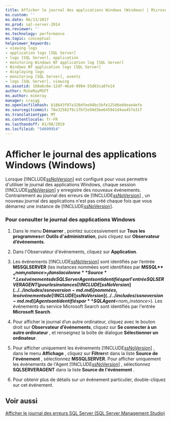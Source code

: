 ```yaml
---
title: Afficher le journal des applications Windows (Windows) | Microsoft Docs
ms.custom: ''
ms.date: 06/13/2017
ms.prod: sql-server-2014
ms.reviewer: ''
ms.technology: performance
ms.topic: conceptual
helpviewer_keywords:
- viewing logs
- application logs [SQL Server]
- logs [SQL Server], application
- monitoring Windows NT application log [SQL Server]
- Windows NT application logs [SQL Server]
- displaying logs
- monitoring [SQL Server], events
- logs [SQL Server], viewing
ms.assetid: 168a6c6e-12df-46a9-9904-55d63ca8fe14
author: MikeRayMSFT
ms.author: mikeray
manager: craigg
ms.openlocfilehash: b18643f97a328dfee94bc5bfe125d6eddeae4efe
ms.sourcegitcommit: 78e32562f9c1fbf2e50d3be645941d4aa457e31f
ms.translationtype: MT
ms.contentlocale: fr-FR
ms.lasthandoff: 01/08/2019
ms.locfileid: "54099954"
---
```

# <a name="view-the-windows-application-log-windows"></a>Afficher le journal des applications Windows (Windows)
  Lorsque [!INCLUDE[ssNoVersion](../../includes/ssnoversion-md.md)] est configuré pour vous permettre d'utiliser le journal des applications Windows, chaque session [!INCLUDE[ssNoVersion](../../includes/ssnoversion-md.md)] y enregistre des nouveaux événements. Contrairement au journal des erreurs de [!INCLUDE[ssNoVersion](../../includes/ssnoversion-md.md)] , un nouveau journal des applications n'est pas créé chaque fois que vous démarrez une instance de [!INCLUDE[ssNoVersion](../../includes/ssnoversion-md.md)].  
  
### <a name="to-view-the-windows-application-log"></a>Pour consulter le journal des applications Windows  
  
1.  Dans le menu **Démarrer** , pointez successivement sur **Tous les programmes**et **Outils d'administration**, puis cliquez sur **Observateur d’événements**.  
  
2.  Dans l'Observateur d'événements, cliquez sur **Application**.  
  
3.  Les événements [!INCLUDE[ssNoVersion](../../includes/ssnoversion-md.md)] sont identifiés par l’entrée **MSSQLSERVER** (les instances nommées sont identifiées par **MSSQL$**_<nom_instance>_) dans la colonne **Source**. Les événements de SQL Server Agent sont identifiés par l’entrée SQLSERVERAGENT (pour les instances [!INCLUDE[ssNoVersion](../../includes/ssnoversion-md.md)] nommées, les événements de [!INCLUDE[ssNoVersion](../../includes/ssnoversion-md.md)] Agent sont identifiés par **SQLAgent$**\<*nom_instance*>). Les événements du service Microsoft Search sont identifiés par l'entrée **Microsoft Search**.  
  
4.  Pour afficher le journal d’un autre ordinateur, cliquez avec le bouton droit sur **Observateur d’événements**, cliquez sur **Se connecter à un autre ordinateur** , et renseignez la boîte de dialogue **Sélectionner un ordinateur**.  
  
5.  Pour afficher uniquement les événements [!INCLUDE[ssNoVersion](../../includes/ssnoversion-md.md)] , dans le menu **Affichage** , cliquez sur **Filtrer**et dans la liste **Source de l'événement** , sélectionnez **MSSQLSERVER**. Pour afficher uniquement les événements de l'Agent [!INCLUDE[ssNoVersion](../../includes/ssnoversion-md.md)] , sélectionnez **SQLSERVERAGENT** dans la liste **Source de l'événement** .  
  
6.  Pour obtenir plus de détails sur un événement particulier, double-cliquez sur cet événement.  
  
## <a name="see-also"></a>Voir aussi  
 [Afficher le journal des erreurs SQL Server &#40;SQL Server Management Studio&#41;](../../ssms/sql-server-management-studio-ssms.md)  
  
  
